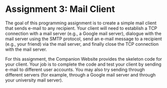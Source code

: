 # Assignment 3: Mail Client

The goal of this programming assignment is to create a simple mail client that sends e-mail to any recipient. Your client will need to establish a TCP connection with a mail server (e.g., a Google mail server), dialogue with the mail server using the SMTP protocol, send an e-mail message to a recipient (e.g., your friend) via the mail server, and finally close the TCP connection with the mail server.

For this assignment, the Companion Website provides the skeleton code for your client. Your job is to complete the code and test your client by sending e-mail to different user accounts. You may also try sending through different servers (for example, through a Google mail server and through your university mail server).
